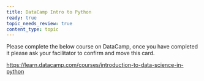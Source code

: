 ```yaml
---
title: DataCamp Intro to Python
ready: true
topic_needs_review: true
content_type: topic
---
```


Please complete the below course on DataCamp, once you have completed it please ask your facilitator to confirm and move this card.

https://learn.datacamp.com/courses/introduction-to-data-science-in-python